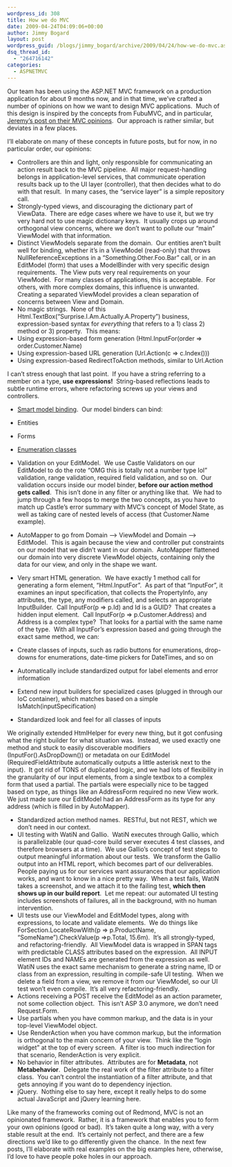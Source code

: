 ```yaml
---
wordpress_id: 308
title: How we do MVC
date: 2009-04-24T04:09:06+00:00
author: Jimmy Bogard
layout: post
wordpress_guid: /blogs/jimmy_bogard/archive/2009/04/24/how-we-do-mvc.aspx
dsq_thread_id:
  - "264716142"
categories:
  - ASPNETMVC
---
```

Our team has been using the ASP.NET MVC framework on a production application for about 9 months now, and in that time, we’ve crafted a number of opinions on how we want to design MVC applications.&#160; Much of this design is inspired by the concepts from FubuMVC, and in particular, [Jeremy’s post on their MVC opinions](http://codebetter.com/blogs/jeremy.miller/archive/2008/10/23/our-opinions-on-the-asp-net-mvc-introducing-the-thunderdome-principle.aspx).&#160; Our approach is rather similar, but deviates in a few places.

I’ll elaborate on many of these concepts in future posts, but for now, in no particular order, our opinions:

  * Controllers are thin and light, only responsible for communicating an action result back to the MVC pipeline.&#160; All major request-handling belongs in application-level services, that communicate operation results back up to the UI layer (controller), that then decides what to do with that result.&#160; In many cases, the “service layer” is a simple repository call.
  * Strongly-typed views, and discouraging the dictionary part of ViewData.&#160; There are edge cases where we have to use it, but we try very hard not to use magic dictionary keys.&#160; It usually crops up around orthogonal view concerns, where we don’t want to pollute our “main” ViewModel with that information.
  * Distinct ViewModels separate from the domain.&#160; Our entities aren’t built well for binding, whether it’s in a ViewModel (read-only) that throws NullReferenceExceptions in a “Something.Other.Foo.Bar” call, or in an EditModel (form) that uses a ModelBinder with very specific design requirements.&#160; The View puts very real requirements on your ViewModel.&#160; For many classes of applications, this is acceptable.&#160; For others, with more complex domains, this influence is unwanted.&#160; Creating a separated ViewModel provides a clean separation of concerns between View and Domain.
  * No magic strings.&#160; None of this Html.TextBox(“Surprise.I.Am.Actually.A.Property”) business, expression-based syntax for _everything_ that refers to a 1) class 2) method or 3) property.&#160; This means:
  * Using expression-based form generation (Html.InputFor(order => order.Customer.Name)
  * Using expression-based URL generation (Url.Action<ProductController>(c => c.Index()))
  * Using expression-based RedirectToAction methods, similar to Url.Action

I can’t stress enough that last point.&#160; If you have a string referring to a member on a type, **use expressions!**&#160; String-based reflections leads to subtle runtime errors, where refactoring screws up your views and controllers.

  * [Smart model binding](http://www.lostechies.com/blogs/jimmy_bogard/archive/2009/03/17/a-better-model-binder.aspx).&#160; Our model binders can bind:
  * Entities
  * Forms
  * [Enumeration classes](http://www.lostechies.com/blogs/jimmy_bogard/archive/2008/08/12/enumeration-classes.aspx)

  * Validation on your EditModel.&#160; We use Castle Validators on our EditModel to do the rote “OMG this is totally not a number type lol” validation, range validation, required field validation, and so on.&#160; Our validation occurs inside our model binder, **before our action method gets called**.&#160; This isn’t done in any filter or anything like that.&#160; We had to jump through a few hoops to merge the two concepts, as you have to match up Castle’s error summary with MVC’s concept of Model State, as well as taking care of nested levels of access (that Customer.Name example).
  * AutoMapper to go from Domain –> ViewModel and Domain –> EditModel.&#160; This is again because the view and controller put constraints on our model that we didn’t want in our domain.&#160; AutoMapper flattened our domain into very discrete ViewModel objects, containing only the data for our view, and only in the shape we want.
  * Very smart HTML generation.&#160; We have exactly 1 method call for generating a form element, “Html.InputFor”.&#160; As part of that “InputFor”, it examines an input specification, that collects the PropertyInfo, any attributes, the type, any modifiers called, and selects an appropriate InputBuilder.&#160; Call InputFor(p => p.Id) and Id is a GUID?&#160; That creates a hidden input element.&#160; Call InputFor(p => p.Customer.Address) and Address is a complex type?&#160; That looks for a partial with the same name of the type.&#160; With all InputFor’s expression based and going through the exact same method, we can:
  * Create classes of inputs, such as radio buttons for enumerations, drop-downs for enumerations, date-time pickers for DateTimes, and so on
  * Automatically include standardized output for label elements and error information
  * Extend new input builders for specialized cases (plugged in through our IoC container), which matches based on a simple IsMatch(inputSpecification)
  * Standardized look and feel for all classes of inputs

We originally extended HtmlHelper for every new thing, but it got confusing what the right builder for what situation was.&#160; Instead, we used exactly one method and stuck to easily discoverable modifiers (InputFor().AsDropDown()) or metadata on our EditModel (RequiredFieldAttribute automatically outputs a little asterisk next to the input).&#160; It got rid of TONS of duplicated logic, and we had lots of flexibility in the granularity of our input elements, from a single textbox to a complex form that used a partial. The partials were especially nice to be tagged based on type, as things like an AddressForm required no new View work.&#160; We just made sure our EditModel had an AddressForm as its type for any address (which is filled in by AutoMapper).

  * Standardized action method names.&#160; RESTful, but not REST, which we don’t need in our context.
  * UI testing with WatiN and Gallio.&#160; WatiN executes through Gallio, which is parallelizable (our quad-core build server executes 4 test classes, and therefore browsers at a time).&#160; We use Gallio’s concept of test steps to output meaningful information about our tests.&#160; We transform the Gallio output into an HTML report, which becomes part of our deliverables.&#160; People paying us for our services want assurances that our application works, and want to know in a nice pretty way.&#160; When a test fails, WatiN takes a screenshot, and we attach it to the failing test, **which then shows up in our build report**.&#160; Let me repeat: our automated UI testing includes screenshots of failures, all in the background, with no human intervention.
  * UI tests use our ViewModel and EditModel types, along with expressions, to locate and validate elements.&#160; We do things like ForSection<ProductDto>.LocateRowWith(p => p.ProductName, “SomeName”).CheckValue(p =>p.Total, 15.6m).&#160; It’s all strongly-typed, and refactoring-friendly.&#160; All ViewModel data is wrapped in SPAN tags with predictable CLASS attributes based on the expression.&#160; All INPUT element IDs and NAMEs are generated from the expression as well.&#160; WatiN uses the exact same mechanism to generate a string name, ID or class from an expression, resulting in compile-safe UI testing.&#160; When we delete a field from a view, we remove it from our ViewModel, so our UI test won’t even compile.&#160; It’s all very refactoring-friendly.
  * Actions receiving a POST receive the EditModel as an action parameter, not some collection object.&#160; This isn’t ASP 3.0 anymore, we don’t need Request.Form.
  * Use partials when you have common markup, and the data is in your top-level ViewModel object.
  * Use RenderAction when you have common markup, but the information is orthogonal to the main concern of your view.&#160; Think like the “login widget” at the top of every screen.&#160; A filter is too much indirection for that scenario, RenderAction is very explicit.
  * No behavior in filter attributes.&#160; Attributes are for **Metadata**, not **Metabehavior**.&#160; Delegate the real work of the filter attribute to a filter class.&#160; You can’t control the instantiation of a filter attribute, and that gets annoying if you want do to dependency injection.
  * jQuery.&#160; Nothing else to say here, except it really helps to do some actual JavaScript and jQuery learning here.

Like many of the frameworks coming out of Redmond, MVC is not an opinionated framework.&#160; Rather, it is a framework that enables you to form your own opinions (good or bad).&#160; It’s taken quite a long way, with a very stable result at the end.&#160; It’s certainly not perfect, and there are a few directions we’d like to go differently given the chance.&#160; In the next few posts, I’ll elaborate with real examples on the big examples here, otherwise, I’d love to have people poke holes in our approach.